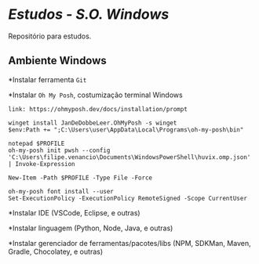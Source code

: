 # _Estudos - S.O. Windows_

Repositório para estudos.

## Ambiente Windows
*Instalar ferramenta `Git`

*Instalar `Oh My Posh`, costumização terminal Windows
```shell
link: https://ohmyposh.dev/docs/installation/prompt

winget install JanDeDobbeLeer.OhMyPosh -s winget
$env:Path += ";C:\Users\user\AppData\Local\Programs\oh-my-posh\bin"

notepad $PROFILE
oh-my-posh init pwsh --config 'C:\Users\filipe.venancio\Documents\WindowsPowerShell\huvix.omp.json' | Invoke-Expression

New-Item -Path $PROFILE -Type File -Force

oh-my-posh font install --user
Set-ExecutionPolicy -ExecutionPolicy RemoteSigned -Scope CurrentUser
```

*Instalar IDE (VSCode, Eclipse, e outras)

*Instalar linguagem (Python, Node, Java, e outras)

*Instalar gerenciador de ferramentas/pacotes/libs (NPM, SDKMan, Maven, Gradle, Chocolatey, e outras)

